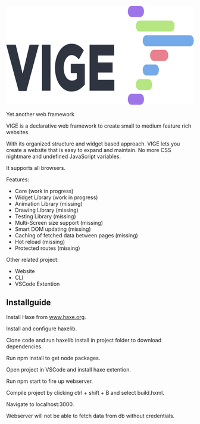 <p align="center">
  <img src="https://github.com/ljellevo/vige/blob/master/bin/assets/logo-verbose-vige.png" alt="alt text" height="265" width="auto">
</p>

Yet another web framework


VIGE is a declarative web framework to create small to medium feature rich websites. 

With its organized structure and widget based approach. VIGE lets you create a website that is easy to expand and maintain. No more CSS nightmare and undefined JavaScript variables.


It supports all browsers.

Features:
- Core (work in progress)
- Widget Library (work in progress)
- Animation Library (missing)
- Drawing Library (missing)
- Testing Library (missing)
- Multi-Screen size support (missing)
- Smart DOM updating (missing)
- Caching of fetched data between pages (missing)
- Hot reload (missing)
- Protected routes (missing)

Other related project:
- Website
- CLI
- VSCode Extention



## Installguide
Install Haxe from www.haxe.org.

Install and configure haxelib.

Clone code and run haxelib install in project folder to download dependencies.

Run npm install to get node packages.

Open project in VSCode and install haxe extention.

Run npm start to fire up webserver.

Compile project by clicking ctrl + shift + B and select build.hxml.

Navigate to localhost:3000.

Webserver will not be able to fetch data from db without credentials.




